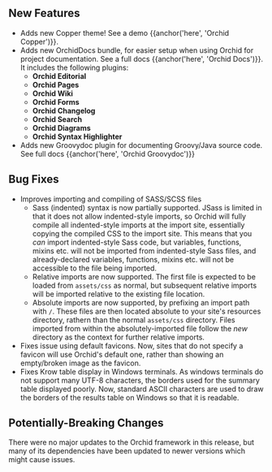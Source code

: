 ---
---

## New Features 

- Adds new Copper theme! See a demo {{anchor('here', 'Orchid Copper')}}.
- Adds new OrchidDocs bundle, for easier setup when using Orchid for project documentation. See a full docs 
    {{anchor('here', 'Orchid Docs')}}. It includes the following plugins:
    - **Orchid Editorial**
    - **Orchid Pages**
    - **Orchid Wiki**
    - **Orchid Forms**
    - **Orchid Changelog**
    - **Orchid Search**
    - **Orchid Diagrams**
    - **Orchid Syntax Highlighter**
- Adds new Groovydoc plugin for documenting Groovy/Java source code. See full docs {{anchor('here', 'Orchid Groovydoc')}}

## Bug Fixes

- Improves importing and compiling of SASS/SCSS files
    - Sass (indented) syntax is now partially supported. JSass is limited in that it does not allow indented-style 
        imports, so Orchid will fully compile all indented-style imports at the import site, essentially copying the 
        compiled CSS to the import site. This means that you _can_ import indented-style Sass code, but variables, 
        functions, mixins etc. will not be imported from indented-style Sass files, and already-declared variables, 
        functions, mixins etc. will not be accessible to the file being imported.
    - Relative imports are now supported. The first file is expected to be loaded from `assets/css` as normal, but 
        subsequent relative imports will be imported relative to the existing file location.
    - Absolute imports are now supported, by prefixing an import path with `/`. These files are then located absolute to 
        your site's resources directory, rathern than the normal `assets/css` directory. Files imported from within the
        absolutely-imported file follow the _new_ directory as the context for further relative imports. 
- Fixes issue using default favicons. Now, sites that do not specify a favicon will use Orchid's default one, rather 
    than showing an empty/broken image as the favicon.
- Fixes Krow table display in Windows terminals. As windows terminals do not support many UTF-8 characters, the borders
    used for the summary table displayed poorly. Now, standard ASCII characters are used to draw the borders of the 
    results table on Windows so that it is readable.
    
## Potentially-Breaking Changes

There were no major updates to the Orchid framework in this release, but many of its dependencies have been updated to 
newer versions which might cause issues. 
